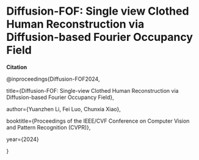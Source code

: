 # Diffusion-FOF: Single view Clothed Human Reconstruction via Diffusion-based Fourier Occupancy Field
__Citation__ 

@inproceedings{Diffusion-FOF2024, 

   title={Diffusion-FOF: Single-view Clothed Human Reconstruction via Diffusion-based Fourier Occupancy Field}, 
  
   author={Yuanzhen Li, Fei Luo, Chunxia Xiao}, 
  
   booktitle={Proceedings of the IEEE/CVF Conference on Computer Vision and Pattern Recognition (CVPR)}, 
  
   year={2024} 
  
}
